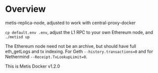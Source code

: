 # Overview

metis-replica-node, adjusted to work with central-proxy-docker

`cp default.env .env`, adjust the L1 RPC to your own Ethereum node, and `./metisd up`

The Ethereum node need not be an archive, but should have full eth_getLogs and tx indexing. For Geth
`--history.transactions=0` and for Nethermind `--Receipt.TxLookupLimit=0`.

This is Metis Docker v1.2.0
